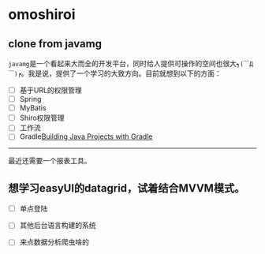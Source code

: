 # omoshiroi

clone from javamg
---
`javamg`是一个看起来大而全的开发平台，同时给人提供可操作的空间也很大`┑(￣Д ￣)┍`。我是说，提供了一个学习的大致方向。目前就想到以下的方面：
- [ ] 基于URL的权限管理
- [ ] Spring
- [ ] MyBatis
- [ ] Shiro权限管理
- [ ] 工作流
- [ ] Gradle[Building Java Projects with Gradle](https://spring.io/guides/gs/gradle/)
---
最近还需要一个报表工具。

想学习easyUI的datagrid，试着结合MVVM模式。
---
- [ ] 单点登陆
- [ ] 其他后台语言构建的系统
- [ ] 来点数据分析爬虫啥的

